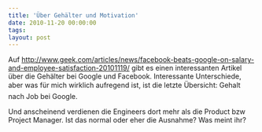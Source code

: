 ```yaml
---
title: 'Über Gehälter und Motivation'
date: 2010-11-20 00:00:00 
tags: 
layout: post
---
```

<p>Auf <a href="http://www.geek.com/articles/news/facebook-beats-google-on-salary-and-employee-satisfaction-20101119/">http://www.geek.com/articles/news/facebook-beats-google-on-salary-and-employee-satisfaction-20101119/</a> gibt es einen interessanten Artikel über die Gehälter bei Google und Facebook. Interessante Unterschiede, aber was für mich wirklich aufregend ist, ist die letzte Übersicht: Gehalt nach Job bei Google.</p> <p>Und anscheinend verdienen die Engineers dort mehr als die Product bzw Project Manager. Ist das normal oder eher die Ausnahme? Was meint ihr?</p>
